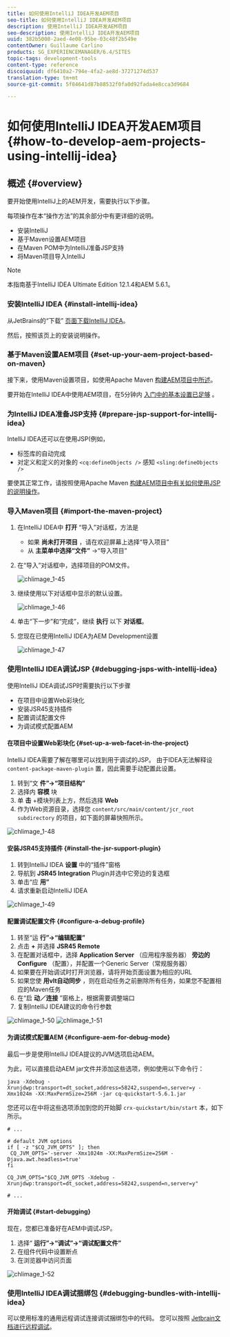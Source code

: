 ```yaml
---
title: 如何使用IntelliJ IDEA开发AEM项目
seo-title: 如何使用IntelliJ IDEA开发AEM项目
description: 使用IntelliJ IDEA开发AEM项目
seo-description: 使用IntelliJ IDEA开发AEM项目
uuid: 382b5008-2aed-4e08-95be-03c48f2b549e
contentOwner: Guillaume Carlino
products: SG_EXPERIENCEMANAGER/6.4/SITES
topic-tags: development-tools
content-type: reference
discoiquuid: df6410a2-794e-4fa2-ae8d-37271274d537
translation-type: tm+mt
source-git-commit: 5f84641d87b88532f0fa0d92fada4e8cca3d9684

---
```



# 如何使用IntelliJ IDEA开发AEM项目{#how-to-develop-aem-projects-using-intellij-idea}

## 概述 {#overview}

要开始使用IntelliJ上的AEM开发，需要执行以下步骤。

每项操作在本“操作方法”的其余部分中有更详细的说明。

* 安装IntelliJ
* 基于Maven设置AEM项目
* 在Maven POM中为IntelliJ准备JSP支持
* 将Maven项目导入IntelliJ

>[!NOTE]
>
>本指南基于IntelliJ IDEA Ultimate Edition 12.1.4和AEM 5.6.1。

### 安装IntelliJ IDEA {#install-intellij-idea}

从JetBrains的“下载” [页面下载IntelliJ IDEA](https://www.jetbrains.com/idea/download/index.html)。

然后，按照该页上的安装说明操作。

### 基于Maven设置AEM项目 {#set-up-your-aem-project-based-on-maven}

接下来，使用Maven设置项目，如使用Apache Maven [构建AEM项目中所述](/help/sites-developing/ht-projects-maven.md)。

要开始在IntelliJ IDEA中使用AEM项目，在5分钟内 [入门中的基本设置已足够](https://maven.apache.org/guides/getting-started/maven-in-five-minutes.html) 。

### 为IntelliJ IDEA准备JSP支持 {#prepare-jsp-support-for-intellij-idea}

IntelliJ IDEA还可以在使用JSP(例如，

* 标签库的自动完成
* 对定义和定义的对象的 `<cq:defineObjects />` 感知 `<sling:defineObjects />`

要使其正常工作，请按照使用Apache Maven [构建AEM项目](/help/sites-developing/ht-projects-maven.md#how-to-work-with-jsps)[中有关如何使用JSP的说明操作](/help/sites-developing/ht-projects-maven.md)。

### 导入Maven项目 {#import-the-maven-project}

1. 在IntelliJ IDEA中 **打开** “导入”对话框，方法是

   * 如果 **尚未打开项目** ，请在欢迎屏幕上选择“导入项目”
   * 从 **主菜单中选择“文件”** ->“导入项目”

1. 在“导入”对话框中，选择项目的POM文件。

   ![chlimage_1-45](assets/chlimage_1-45.png)

1. 继续使用以下对话框中显示的默认设置。

   ![chlimage_1-46](assets/chlimage_1-46.png)

1. 单击“下一步”和“完成”，继续 **执行** 以下 **对话框**。
1. 您现在已使用IntelliJ IDEA为AEM Development设置

   ![chlimage_1-47](assets/chlimage_1-47.png)

### 使用IntelliJ IDEA调试JSP {#debugging-jsps-with-intellij-idea}

使用IntelliJ IDEA调试JSP时需要执行以下步骤

* 在项目中设置Web彩块化
* 安装JSR45支持插件
* 配置调试配置文件
* 为调试模式配置AEM

#### 在项目中设置Web彩块化 {#set-up-a-web-facet-in-the-project}

IntelliJ IDEA需要了解在哪里可以找到用于调试的JSP。 由于IDEA无法解释设 `content-package-maven-plugin` 置，因此需要手动配置此设置。

1. 转到“文 **件”->“项目结构”**
1. 选择内 **容模** 块
1. 单 **击** +模块列表上方，然后选择 **Web**
1. 作为Web资源目录，选择您 `content/src/main/content/jcr_root subdirectory` 的项目，如下面的屏幕快照所示。

![chlimage_1-48](assets/chlimage_1-48.png)

#### 安装JSR45支持插件 {#install-the-jsr-support-plugin}

1. 转到IntelliJ IDEA **设置** 中的“插件”窗格
1. 导航到 **JSR45 Integration** Plugin并选中它旁边的复选框
1. 单击“应 **用”**
1. 请求重新启动IntelliJ IDEA

![chlimage_1-49](assets/chlimage_1-49.png)

#### 配置调试配置文件 {#configure-a-debug-profile}

1. 转至“运 **行”->“编辑配置”**
1. 点击 **+** 并选择 **JSR45 Remote**
1. 在配置对话框中，选择 **Application Server** （应用程序服务器） **旁边的Configure** （配置），并配置一个Generic Server（常规服务器）
1. 如果要在开始调试时打开浏览器，请将开始页面设置为相应的URL
1. 如果您使 **用vlt自动同步** ，则在启动任务之前删除所有任务，如果您不配置相应的Maven任务
1. 在“启 **动／连接** ”窗格上，根据需要调整端口
1. 复制IntelliJ IDEA建议的命令行参数

![chlimage_1-50](assets/chlimage_1-50.png) ![chlimage_1-51](assets/chlimage_1-51.png)

#### 为调试模式配置AEM {#configure-aem-for-debug-mode}

最后一步是使用IntelliJ IDEA提议的JVM选项启动AEM。

为此，可以直接启动AEM jar文件并添加这些选项，例如使用以下命令行：

`java -Xdebug -Xrunjdwp:transport=dt_socket,address=58242,suspend=n,server=y -Xmx1024m -XX:MaxPermSize=256M -jar cq-quickstart-5.6.1.jar`

您还可以在中将这些选项添加到您的开始脚 `crx-quickstart/bin/start` 本，如下所示。

```shell
# ...

# default JVM options
if [ -z "$CQ_JVM_OPTS" ]; then
 CQ_JVM_OPTS='-server -Xmx1024m -XX:MaxPermSize=256M -Djava.awt.headless=true'
fi

CQ_JVM_OPTS="$CQ_JVM_OPTS -Xdebug -Xrunjdwp:transport=dt_socket,address=58242,suspend=n,server=y"

# ...
```

#### 开始调试 {#start-debugging}

现在，您都已准备好在AEM中调试JSP。

1. 选择“ **运行”->“调试”->“调试配置文件”**
1. 在组件代码中设置断点
1. 在浏览器中访问页面

![chlimage_1-52](assets/chlimage_1-52.png)

### 使用IntelliJ IDEA调试捆绑包 {#debugging-bundles-with-intellij-idea}

可以使用标准的通用远程调试连接调试捆绑包中的代码。 您可以按照 [Jetbrain文档进行远程调试](https://www.jetbrains.com/idea/webhelp/run-debug-configuration-remote.html)。
